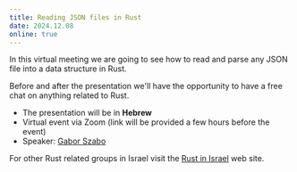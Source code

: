 ```yaml
---
title: Reading JSON files in Rust
date: 2024.12.08
online: true
---
```


In this virtual meeting we are going to see how to read and parse any JSON file into a data structure in Rust.

Before and after the presentation we'll have the opportunity to have a free chat on anything related to Rust.

* The presentation will be in **Hebrew**
* Virtual event via Zoom (link will be provided a few hours before the event)
* Speaker: [Gabor Szabo](https://szabgab.com/)

For other Rust related groups in Israel visit the [Rust in Israel](https://rust.org.il/) web site.

